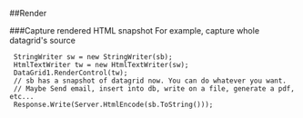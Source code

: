 
##Render

###Capture rendered HTML snapshot
For example, capture whole datagrid's source
```aspx-cs
 StringWriter sw = new StringWriter(sb);
 HtmlTextWriter tw = new HtmlTextWriter(sw);
 DataGrid1.RenderControl(tw);
 // sb has a snapshot of datagrid now. You can do whatever you want. 
 // Maybe Send email, insert into db, write on a file, generate a pdf, etc...
 Response.Write(Server.HtmlEncode(sb.ToString()));
 ```


